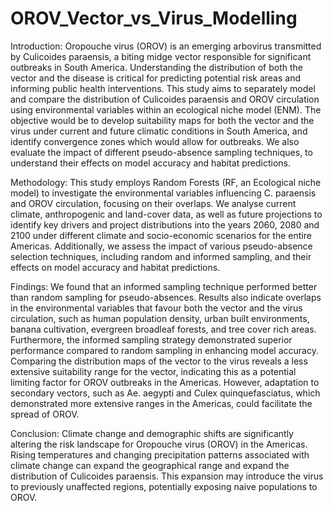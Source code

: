# OROV_Vector_vs_Virus_Modelling

Introduction: Oropouche virus (OROV) is an emerging arbovirus transmitted by Culicoides paraensis, a biting midge vector responsible for significant outbreaks in South America. Understanding the distribution of both the vector and the disease is critical for predicting potential risk areas and informing public health interventions. This study aims to separately model and compare the distribution of Culicoides paraensis and OROV circulation using environmental variables within an ecological niche model (ENM). The objective would be to develop suitability maps for both the vector and the virus under current and future climatic conditions in South America, and identify convergence zones which would allow for outbreaks. We also evaluate the impact of different pseudo-absence sampling techniques, to understand their effects on model accuracy and habitat predictions.

Methodology: This study employs Random Forests (RF, an Ecological niche model) to investigate the environmental variables influencing C. paraensis and OROV circulation, focusing on their overlaps. We analyse current climate, anthropogenic and land-cover data, as well as future projections to identify key drivers and project distributions into the years 2060, 2080 and 2100 under different climate and socio-economic scenarios for the entire Americas. Additionally, we assess the impact of various pseudo-absence selection techniques, including random and informed sampling, and their effects on model accuracy and habitat predictions. 

Findings: We found that an informed sampling technique performed better than random sampling for pseudo-absences. Results also indicate overlaps in the environmental variables that favour both the vector and the virus circulation, such as human population density, urban built environments, banana cultivation, evergreen broadleaf forests, and tree cover rich areas. Furthermore, the informed sampling strategy demonstrated superior performance compared to random sampling in enhancing model accuracy. Comparing the distribution maps of the vector to the virus reveals a less extensive suitability range for the vector, indicating this as a potential limiting factor for OROV outbreaks in the Americas. However, adaptation to secondary vectors, such as Ae. aegypti and Culex quinquefasciatus, which demonstrated more extensive ranges in the Americas, could facilitate the spread of OROV.

Conclusion: Climate change and demographic shifts are significantly altering the risk landscape for Oropouche virus (OROV) in the Americas. Rising temperatures and changing precipitation patterns associated with climate change can expand the geographical range and expand the distribution of Culicoides paraensis. This expansion may introduce the virus to previously unaffected regions, potentially exposing naive populations to OROV.
